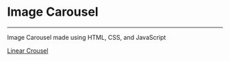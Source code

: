 # Image Carousel
______________
Image Carousel made using HTML, CSS, and JavaScript

[Linear Crousel](../version_2/)